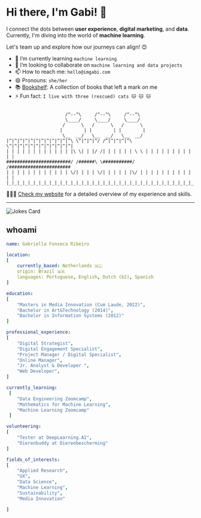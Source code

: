 # Hi there, I'm Gabi! 👋

I connect the dots between **user experience**, **digital marketing**, and **data**. Currently, I'm diving into the world of **machine learning**.

Let's team up and explore how our journeys can align! 😊

- 🌱 I’m currently learning `machine learning`
- 👯 I’m looking to collaborate on `machine learning and data projects`
- 📫 How to reach me: `hello@imgabi.com`
- 😄 Pronouns: `she/her`
- 📚 [Bookshelf](https://imgabi.com/bookshelf/): A collection of books that left a mark on me
- ⚡ Fun fact: `I live with three (rescued) cats 🐱 🐱 🐱`

```

                      /^--^\     /^--^\     /^--^\
                      \____/     \____/     \____/
                     /      \   /      \   /      \
                    |        | |        | |        |
                     \__  __/   \__  __/   \__  __/
|^|^|^|^|^|^|^|^|^|^|^|^\ \^|^|^|^/ /^|^|^|^|^\ \^|^|^|^|^|^|^|^|^|^|^|^|
| | | | | | | | | | | | |\ \| | |/ /| | | | | | \ \ | | | | | | | | | | |
########################/ /######\ \###########/ /#######################
| | | | | | | | | | | | \/| | | | \/| | | | | |\/ | | | | | | | | | | | |
|_|_|_|_|_|_|_|_|_|_|_|_|_|_|_|_|_|_|_|_|_|_|_|_|_|_|_|_|_|_|_|_|_|_|_|_|

```

👩🏽‍💻 [Check my website](https://imgabi.com/) for a detailed overview of my experience and skills.

---

<!-- HTML -->
<img src="https://readme-jokes.vercel.app/api" alt="Jokes Card" />

## whoami

```yaml
name: Gabriella Fonseca Ribeiro

location:
[
    currently_based: Netherlands 🇳🇱
    origin: Brazil 🇧🇷
    languages: Portuguese, English, Dutch (b2), Spanish
]

education:
[
    "Masters in Media Innovation (Cum Laude, 2022)",
    "Bachelor in Art&Technology (2014)",
    "Bachelor in Information Systems (2012)"
]

professional_experience:
[
    "Digital Strategist",
    "Digital Engagement Specialist",
    "Project Manager / Digital Specialist",
    "Online Manager",
    "Jr. Analyst & Developer ",
    "Web Developer",
]

currently_learning:
 [
    "Data Engineering Zoomcamp",
    "Mathematics for Machine Learning",
    "Machine Learning Zoomcamp"
 ]

volunteering:
[
    "Tester at DeepLearning.AI",
    "Dierenbuddy at Dierenbescherming"
]

fields_of_interests:
[
    "Applied Research",
    "UX",
    "Data Science",
    "Machine Learning",
    "Sustainability",
    "Media Innovation"

]

```
